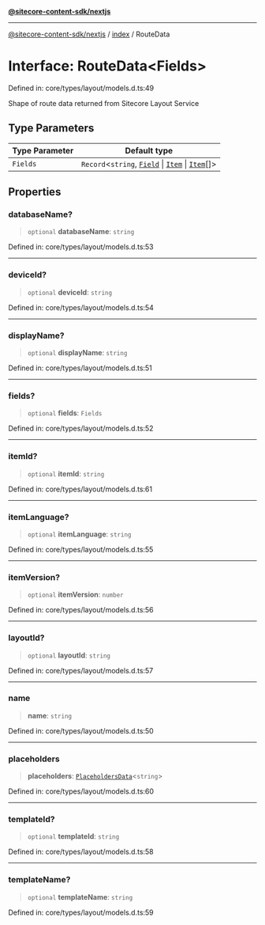 [**@sitecore-content-sdk/nextjs**](../../README.md)

***

[@sitecore-content-sdk/nextjs](../../README.md) / [index](../README.md) / RouteData

# Interface: RouteData\<Fields\>

Defined in: core/types/layout/models.d.ts:49

Shape of route data returned from Sitecore Layout Service

## Type Parameters

| Type Parameter | Default type |
| ------ | ------ |
| `Fields` | `Record`\<`string`, [`Field`](Field.md) \| [`Item`](Item.md) \| [`Item`](Item.md)[]\> |

## Properties

### databaseName?

> `optional` **databaseName**: `string`

Defined in: core/types/layout/models.d.ts:53

***

### deviceId?

> `optional` **deviceId**: `string`

Defined in: core/types/layout/models.d.ts:54

***

### displayName?

> `optional` **displayName**: `string`

Defined in: core/types/layout/models.d.ts:51

***

### fields?

> `optional` **fields**: `Fields`

Defined in: core/types/layout/models.d.ts:52

***

### itemId?

> `optional` **itemId**: `string`

Defined in: core/types/layout/models.d.ts:61

***

### itemLanguage?

> `optional` **itemLanguage**: `string`

Defined in: core/types/layout/models.d.ts:55

***

### itemVersion?

> `optional` **itemVersion**: `number`

Defined in: core/types/layout/models.d.ts:56

***

### layoutId?

> `optional` **layoutId**: `string`

Defined in: core/types/layout/models.d.ts:57

***

### name

> **name**: `string`

Defined in: core/types/layout/models.d.ts:50

***

### placeholders

> **placeholders**: [`PlaceholdersData`](../type-aliases/PlaceholdersData.md)\<`string`\>

Defined in: core/types/layout/models.d.ts:60

***

### templateId?

> `optional` **templateId**: `string`

Defined in: core/types/layout/models.d.ts:58

***

### templateName?

> `optional` **templateName**: `string`

Defined in: core/types/layout/models.d.ts:59
